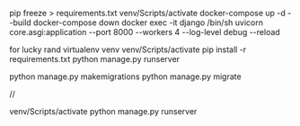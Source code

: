 pip freeze > requirements.txt
venv/Scripts/activate 
docker-compose up -d --build
docker-compose down
docker exec -it django /bin/sh
uvicorn core.asgi:application --port 8000 --workers 4 --log-level debug --reload

for lucky rand
virtualenv venv
venv/Scripts/activate 
pip install -r requirements.txt
python manage.py runserver


python manage.py makemigrations
python manage.py migrate


//

venv/Scripts/activate 
python manage.py runserver
